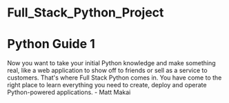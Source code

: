 # Full_Stack_Python_Project
<h1>Python Guide 1</h1>
Now you want to take your initial Python knowledge and make something real, like a web application to show off to friends or sell as a service to customers. That's where Full Stack Python comes in. You have come to the right place to learn everything you need to create, deploy and operate Python-powered applications. - Matt Makai
